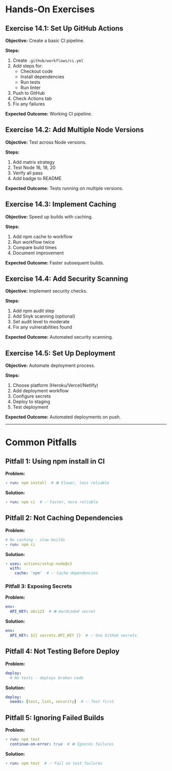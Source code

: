 # Hands-On Exercises

## Exercise 14.1: Set Up GitHub Actions

**Objective:** Create a basic CI pipeline.

**Steps:**
1. Create `.github/workflows/ci.yml`
2. Add steps for:
   - Checkout code
   - Install dependencies
   - Run tests
   - Run linter
3. Push to GitHub
4. Check Actions tab
5. Fix any failures

**Expected Outcome:** Working CI pipeline.

## Exercise 14.2: Add Multiple Node Versions

**Objective:** Test across Node versions.

**Steps:**
1. Add matrix strategy
2. Test Node 16, 18, 20
3. Verify all pass
4. Add badge to README

**Expected Outcome:** Tests running on multiple versions.

## Exercise 14.3: Implement Caching

**Objective:** Speed up builds with caching.

**Steps:**
1. Add npm cache to workflow
2. Run workflow twice
3. Compare build times
4. Document improvement

**Expected Outcome:** Faster subsequent builds.

## Exercise 14.4: Add Security Scanning

**Objective:** Implement security checks.

**Steps:**
1. Add npm audit step
2. Add Snyk scanning (optional)
3. Set audit level to moderate
4. Fix any vulnerabilities found

**Expected Outcome:** Automated security scanning.

## Exercise 14.5: Set Up Deployment

**Objective:** Automate deployment process.

**Steps:**
1. Choose platform (Heroku/Vercel/Netlify)
2. Add deployment workflow
3. Configure secrets
4. Deploy to staging
5. Test deployment

**Expected Outcome:** Automated deployments on push.

---

# Common Pitfalls

## Pitfall 1: Using npm install in CI

**Problem:**
```yaml
- run: npm install  # ❌ Slower, less reliable
```

**Solution:**
```yaml
- run: npm ci  # ✅ Faster, more reliable
```

## Pitfall 2: Not Caching Dependencies

**Problem:**
```yaml
# No caching - slow builds
- run: npm ci
```

**Solution:**
```yaml
- uses: actions/setup-node@v3
  with:
    cache: 'npm'  # ✅ Cache dependencies
```

### Pitfall 3: Exposing Secrets

**Problem:**
```yaml
env:
  API_KEY: abc123  # ❌ Hardcoded secret
```

**Solution:**
```yaml
env:
  API_KEY: ${{ secrets.API_KEY }}  # ✅ Use GitHub secrets
```

## Pitfall 4: Not Testing Before Deploy

**Problem:**
```yaml
deploy:
  # No tests - deploys broken code
```

**Solution:**
```yaml
deploy:
  needs: [test, lint, security]  # ✅ Test first
```

## Pitfall 5: Ignoring Failed Builds

**Problem:**
```yaml
- run: npm test
  continue-on-error: true  # ❌ Ignores failures
```

**Solution:**
```yaml
- run: npm test  # ✅ Fail on test failures
```